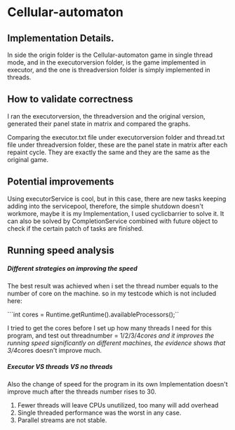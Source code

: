 # Cellular-automaton

## Implementation Details.

In side the origin folder is the Cellular-automaton game in single thread mode, and in the executorversion folder, is the game implemented in executor, and the one is threadversion folder is simply implemented in threads.

## How to validate correctness

I ran the executorversion, the threadversion and the original version, generated their panel state in matrix and compared the graphs.

Comparing the executor.txt file under executorversion folder and thread.txt file under threadversion folder, these are the panel state in matrix after each repaint cycle. They are exactly the same and they are the same as the original game.

## Potential improvements
Using executorService is cool, but in this case, there are new tasks keeping adding into the servicepool, therefore, the simple shutdown doesn't workmore,
maybe it is my Implementation, I used cyclicbarrier to solve it. It can also be solved by CompletionService combined with future object to check if the certain patch of tasks are finished.

## Running speed analysis

##### Different strategies on improving the speed
The best result was achieved when i set the thread number equals to the number of core on the machine.
so in my testcode which is not included here:

```int cores = Runtime.getRuntime().availableProcessors();``

I tried to get the cores before I set up how many threads I need for this program,
and test out threadnumber = 1/2/3/4*cores and it improves the running speed significantly on different machines, the evidence shows that 3/4*cores doesn't improve much.


##### Executor VS threads VS no threads

Also the change of speed for the program in its own Implementation doesn't improve much after the threads number rises to 30.

1. Fewer threads will leave CPUs unutilized, too many will add overhead
2. Single threaded performance was the worst in any case.
3. Parallel streams are not stable.
